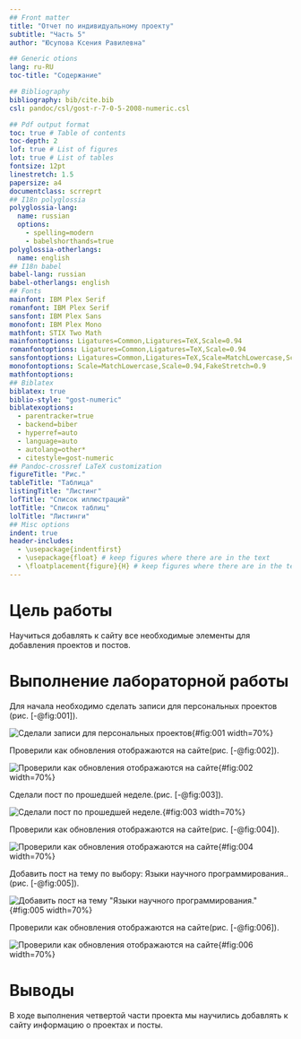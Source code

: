 ```yaml
---
## Front matter
title: "Отчет по индивидуальному проекту"
subtitle: "Часть 5"
author: "Юсупова Ксения Равилевна"

## Generic otions
lang: ru-RU
toc-title: "Содержание"

## Bibliography
bibliography: bib/cite.bib
csl: pandoc/csl/gost-r-7-0-5-2008-numeric.csl

## Pdf output format
toc: true # Table of contents
toc-depth: 2
lof: true # List of figures
lot: true # List of tables
fontsize: 12pt
linestretch: 1.5
papersize: a4
documentclass: scrreprt
## I18n polyglossia
polyglossia-lang:
  name: russian
  options:
	- spelling=modern
	- babelshorthands=true
polyglossia-otherlangs:
  name: english
## I18n babel
babel-lang: russian
babel-otherlangs: english
## Fonts
mainfont: IBM Plex Serif
romanfont: IBM Plex Serif
sansfont: IBM Plex Sans
monofont: IBM Plex Mono
mathfont: STIX Two Math
mainfontoptions: Ligatures=Common,Ligatures=TeX,Scale=0.94
romanfontoptions: Ligatures=Common,Ligatures=TeX,Scale=0.94
sansfontoptions: Ligatures=Common,Ligatures=TeX,Scale=MatchLowercase,Scale=0.94
monofontoptions: Scale=MatchLowercase,Scale=0.94,FakeStretch=0.9
mathfontoptions:
## Biblatex
biblatex: true
biblio-style: "gost-numeric"
biblatexoptions:
  - parentracker=true
  - backend=biber
  - hyperref=auto
  - language=auto
  - autolang=other*
  - citestyle=gost-numeric
## Pandoc-crossref LaTeX customization
figureTitle: "Рис."
tableTitle: "Таблица"
listingTitle: "Листинг"
lofTitle: "Список иллюстраций"
lotTitle: "Список таблиц"
lolTitle: "Листинги"
## Misc options
indent: true
header-includes:
  - \usepackage{indentfirst}
  - \usepackage{float} # keep figures where there are in the text
  - \floatplacement{figure}{H} # keep figures where there are in the text
---
```


# Цель работы

Научиться добавлять к сайту все необходимые элементы для добавления проектов и постов.

# Выполнение лабораторной работы

Для начала необходимо сделать записи для персональных проектов (рис. [-@fig:001]).

![Сделали записи для персональных проектов](image/61.png){#fig:001 width=70%}

Проверили как обновления отображаются на сайте(рис. [-@fig:002]).

![Проверили как обновления отображаются на сайте](image/62.png){#fig:002 width=70%}

Сделали пост по прошедшей неделе.(рис. [-@fig:003]).

![Сделали пост по прошедшей неделе.](image/63.png){#fig:003 width=70%}
 
Проверили как обновления отображаются на сайте(рис. [-@fig:004]).

![Проверили как обновления отображаются на сайте](image/64.png){#fig:004 width=70%}

Добавить пост на тему по выбору: Языки научного программирования..(рис. [-@fig:005]).

![Добавить пост на тему "Языки научного программирования."](image/65.png){#fig:005 width=70%}

Проверили как обновления отображаются на сайте(рис. [-@fig:006]).

![Проверили как обновления отображаются на сайте](image/66.png){#fig:006 width=70%}



# Выводы

В ходе выполнения четвертой части проекта мы научились добавлять к сайту информацию о проектах и посты.

